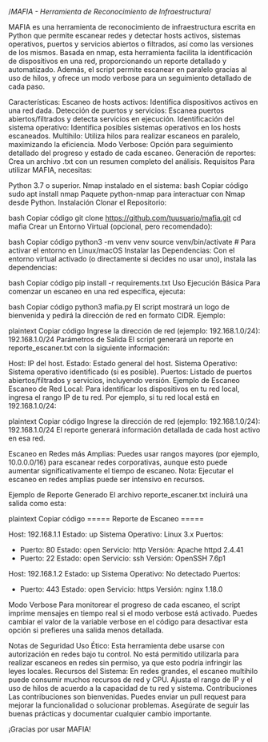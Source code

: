 /*MAFIA - Herramienta de Reconocimiento de Infraestructura*/

MAFIA es una herramienta de reconocimiento de infraestructura escrita en Python que permite escanear redes y detectar hosts activos, sistemas operativos, puertos y servicios abiertos o filtrados, así como las versiones de los mismos. Basada en nmap, esta herramienta facilita la identificación de dispositivos en una red, proporcionando un reporte detallado y automatizado. Además, el script permite escanear en paralelo gracias al uso de hilos, y ofrece un modo verbose para un seguimiento detallado de cada paso.

Características:
Escaneo de hosts activos: Identifica dispositivos activos en una red dada.
Detección de puertos y servicios: Escanea puertos abiertos/filtrados y detecta servicios en ejecución.
Identificación del sistema operativo: Identifica posibles sistemas operativos en los hosts escaneados.
Multihilo: Utiliza hilos para realizar escaneos en paralelo, maximizando la eficiencia.
Modo Verbose: Opción para seguimiento detallado del progreso y estado de cada escaneo.
Generación de reportes: Crea un archivo .txt con un resumen completo del análisis.
Requisitos
Para utilizar MAFIA, necesitas:

Python 3.7 o superior.
Nmap instalado en el sistema:
bash
Copiar código
sudo apt install nmap
Paquete python-nmap para interactuar con Nmap desde Python.
Instalación
Clonar el Repositorio:

bash
Copiar código
git clone https://github.com/tuusuario/mafia.git
cd mafia
Crear un Entorno Virtual (opcional, pero recomendado):

bash
Copiar código
python3 -m venv venv
source venv/bin/activate  # Para activar el entorno en Linux/macOS
Instalar las Dependencias: Con el entorno virtual activado (o directamente si decides no usar uno), instala las dependencias:

bash
Copiar código
pip install -r requirements.txt
Uso
Ejecución Básica
Para comenzar un escaneo en una red específica, ejecuta:

bash
Copiar código
python3 mafia.py
El script mostrará un logo de bienvenida y pedirá la dirección de red en formato CIDR. Ejemplo:

plaintext
Copiar código
Ingrese la dirección de red (ejemplo: 192.168.1.0/24): 192.168.1.0/24
Parámetros de Salida
El script generará un reporte en reporte_escaner.txt con la siguiente información:

Host: IP del host.
Estado: Estado general del host.
Sistema Operativo: Sistema operativo identificado (si es posible).
Puertos: Listado de puertos abiertos/filtrados y servicios, incluyendo versión.
Ejemplo de Escaneo
Escaneo de Red Local: Para identificar los dispositivos en tu red local, ingresa el rango IP de tu red. Por ejemplo, si tu red local está en 192.168.1.0/24:

plaintext
Copiar código
Ingrese la dirección de red (ejemplo: 192.168.1.0/24): 192.168.1.0/24
El reporte generará información detallada de cada host activo en esa red.

Escaneo en Redes más Amplias: Puedes usar rangos mayores (por ejemplo, 10.0.0.0/16) para escanear redes corporativas, aunque esto puede aumentar significativamente el tiempo de escaneo. Nota: Ejecutar el escaneo en redes amplias puede ser intensivo en recursos.

Ejemplo de Reporte Generado
El archivo reporte_escaner.txt incluirá una salida como esta:

plaintext
Copiar código
===== Reporte de Escaneo =====

Host: 192.168.1.1
Estado: up
Sistema Operativo: Linux 3.x
Puertos:
  - Puerto: 80
    Estado: open
    Servicio: http
    Versión: Apache httpd 2.4.41
  - Puerto: 22
    Estado: open
    Servicio: ssh
    Versión: OpenSSH 7.6p1

Host: 192.168.1.2
Estado: up
Sistema Operativo: No detectado
Puertos:
  - Puerto: 443
    Estado: open
    Servicio: https
    Versión: nginx 1.18.0
    
Modo Verbose
Para monitorear el progreso de cada escaneo, el script imprime mensajes en tiempo real si el modo verbose está activado. Puedes cambiar el valor de la variable verbose en el código para desactivar esta opción si prefieres una salida menos detallada.

Notas de Seguridad
Uso Ético: Esta herramienta debe usarse con autorización en redes bajo tu control. No está permitido utilizarla para realizar escaneos en redes sin permiso, ya que esto podría infringir las leyes locales.
Recursos del Sistema: En redes grandes, el escaneo multihilo puede consumir muchos recursos de red y CPU. Ajusta el rango de IP y el uso de hilos de acuerdo a la capacidad de tu red y sistema.
Contribuciones
Las contribuciones son bienvenidas. Puedes enviar un pull request para mejorar la funcionalidad o solucionar problemas. Asegúrate de seguir las buenas prácticas y documentar cualquier cambio importante.

¡Gracias por usar MAFIA!
